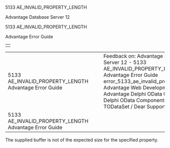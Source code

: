 5133 AE\_INVALID\_PROPERTY\_LENGTH




Advantage Database Server 12  

5133 AE\_INVALID\_PROPERTY\_LENGTH

Advantage Error Guide

|  |
| --- |
|  |

|  |  |  |  |  |
| --- | --- | --- | --- | --- |
| 5133 AE\_INVALID\_PROPERTY\_LENGTH  Advantage Error Guide |  |  | Feedback on: Advantage Database Server 12 - 5133 AE\_INVALID\_PROPERTY\_LENGTH Advantage Error Guide error\_5133\_ae\_invalid\_property\_length Advantage Web Development > Advantage Delphi OData Client > Delphi OData Components > TODataSet / Dear Support Staff, |  |
| 5133 AE\_INVALID\_PROPERTY\_LENGTH  Advantage Error Guide |  |  |  |  |

The supplied buffer is not of the expected size for the specified property.